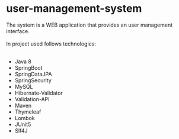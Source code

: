 # user-management-system
The system is a WEB application that provides an user management interface.<br>
<br>
In project used follows technologies:<br>
<br>
- Java 8<br>
- SpringBoot<br>
- SpringDataJPA<br>
- SpringSecurity<br>
- MySQL<br>
- Hibernate-Validator<br>
- Validation-API<br>
- Maven<br>
- Thymeleaf<br>
- Lombok<br>
- JUnit5<br>
- Slf4J<br>





